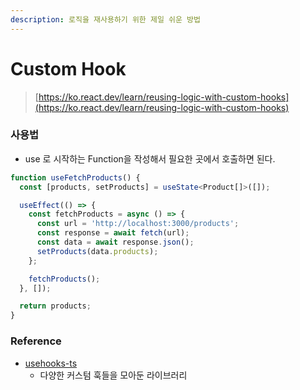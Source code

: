 ```yaml
---
description: 로직을 재사용하기 위한 제일 쉬운 방법
---
```


# Custom Hook

> [https://ko.react.dev/learn/reusing-logic-with-custom-hooks](https://ko.react.dev/learn/reusing-logic-with-custom-hooks)

### 사용법

* use 로 시작하는 Function을 작성해서 필요한 곳에서 호출하면 된다.

```typescript
function useFetchProducts() {
  const [products, setProducts] = useState<Product[]>([]);

  useEffect(() => {
    const fetchProducts = async () => {
      const url = 'http://localhost:3000/products';
      const response = await fetch(url);
      const data = await response.json();
      setProducts(data.products);
    };

    fetchProducts();
  }, []);

  return products;
}
```

### Reference

* [usehooks-ts](https://usehooks-ts.com/)
  * 다양한 커스텀 훅들을 모아둔 라이브러리

